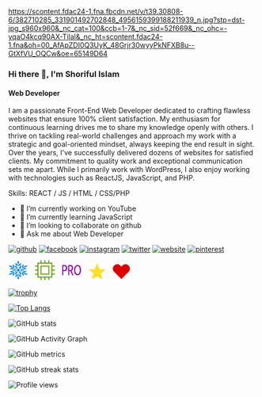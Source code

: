 https://scontent.fdac24-1.fna.fbcdn.net/v/t39.30808-6/382710285_331901492702848_4956159399188211939_n.jpg?stp=dst-jpg_s960x960&_nc_cat=100&ccb=1-7&_nc_sid=52f669&_nc_ohc=-yqaO4kcq90AX-Tilal&_nc_ht=scontent.fdac24-1.fna&oh=00_AfApZDI0Q3UyK_48Grjr30wyyPkNFXB8u--GtXfVU_OQCw&oe=65149D64

### Hi there 👋, I'm Shoriful Islam
#### Web Developer


I am a passionate Front-End Web Developer dedicated to crafting flawless websites that ensure 100% client satisfaction. My enthusiasm for continuous learning drives me to share my knowledge openly with others. I thrive on tackling real-world challenges and approach my work with a strategic and goal-oriented mindset, always keeping the end result in sight. Over the years, I've successfully delivered dozens of websites for satisfied clients. My commitment to quality work and exceptional communication sets me apart. While I primarily work with WordPress, I also enjoy working with technologies such as ReactJS, JavaScript, and PHP.	


Skills:  REACT / JS / HTML / CSS/PHP

- 🔭 I’m currently working on YouTube  
- 🌱 I’m currently learning JavaScript  
- 👯 I’m looking to collaborate on github  
- 💬 Ask me about Web Developer  


[<img src='https://cdn.jsdelivr.net/npm/simple-icons@3.0.1/icons/github.svg' alt='github' height='40'>](https://github.com/Shorif21)  [<img src='https://cdn.jsdelivr.net/npm/simple-icons@3.0.1/icons/facebook.svg' alt='facebook' height='40'>](https://www.facebook.com/ICT.SHORIF)  [<img src='https://cdn.jsdelivr.net/npm/simple-icons@3.0.1/icons/instagram.svg' alt='instagram' height='40'>](https://www.instagram.com/msi.shorif//)  [<img src='https://cdn.jsdelivr.net/npm/simple-icons@3.0.1/icons/twitter.svg' alt='twitter' height='40'>](https://twitter.com/SHORIF1098954)  [<img src='https://cdn.jsdelivr.net/npm/simple-icons@3.0.1/icons/icloud.svg' alt='website' height='40'>](www.ruraldev.com)  [<img src='https://cdn.jsdelivr.net/npm/simple-icons@3.0.1/icons/pinterest.svg' alt='pinterest' height='40'>](sshorif777)  

<a href='https://archiveprogram.github.com/'><img src='https://raw.githubusercontent.com/acervenky/animated-github-badges/master/assets/acbadge.gif' width='40' height='40'></a> <a href='https://docs.github.com/en/developers'><img src='https://raw.githubusercontent.com/acervenky/animated-github-badges/master/assets/devbadge.gif' width='40' height='40'></a> <a href='https://github.com/pricing'><img src='https://raw.githubusercontent.com/acervenky/animated-github-badges/master/assets/pro.gif' width='40' height='40'></a> <a href='https://stars.github.com/'><img src='https://raw.githubusercontent.com/acervenky/animated-github-badges/master/assets/starbadge.gif' width='35' height='35'></a> <a href='https://docs.github.com/en/github/supporting-the-open-source-community-with-github-sponsors'><img src='https://raw.githubusercontent.com/acervenky/animated-github-badges/master/assets/sponsorbadge.gif' width='35' height='35'></a> 

[![trophy](https://github-profile-trophy.vercel.app/?username=Shorif21)](https://github.com/ryo-ma/github-profile-trophy)

[![Top Langs](https://github-readme-stats.vercel.app/api/top-langs/?username=Shorif21)](https://github.com/anuraghazra/github-readme-stats)

![GitHub stats](https://github-readme-stats.vercel.app/api?username=Shorif21&show_icons=true&count_private=true)  

![GitHub Activity Graph](https://activity-graph.herokuapp.com/graph?username=Shorif21)  

![GitHub metrics](https://metrics.lecoq.io/Shorif21)  

![GitHub streak stats](https://streak-stats.demolab.com/?user=Shorif21)  

![Profile views](https://gpvc.arturio.dev/Shorif21)  

